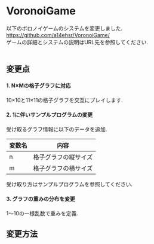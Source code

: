 # VoronoiGame
以下のボロノイゲームのシステムを変更しました.  
https://github.com/a14ehsr/VoronoiGame/  
ゲームの詳細とシステムの説明はURL先を参照してください.  
<br>
## 変更点
#### 1. N×Mの格子グラフに対応  
10×10と11×11の格子グラフを交互にプレイします.  
#### 2. 1に伴いサンプルプログラムの変更  
受け取るグラフ情報に以下のデータを追加.  
    
| 変数名 | 内容 |  
| ---- | ---- |  
| n | 格子グラフの縦サイズ |  
| m | 格子グラフの横サイズ |  
  
受け取り方はサンプルプログラムを参照してください.  
#### 3. グラフの重みの分布を変更
1～10の一様乱数で重みを定義.　　
<br>
## 変更方法
